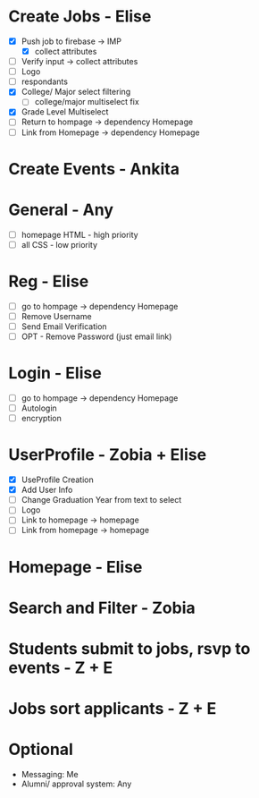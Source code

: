 # Create Jobs - Elise
- [X] Push job to firebase -> IMP
    - [X] collect attributes
- [ ] Verify input -> collect attributes
- [ ] Logo
- [ ] respondants
- [x] College/ Major select filtering
    - [ ] college/major multiselect fix
- [x] Grade Level Multiselect
- [ ] Return to hompage -> dependency Homepage
- [ ] Link from Homepage -> dependency Homepage
# Create Events - Ankita
# General - Any
- [ ] homepage HTML - high priority
- [ ] all CSS - low priority
# Reg - Elise 
- [ ] go to hompage -> dependency Homepage
- [ ] Remove Username
- [ ] Send Email Verification
- [ ] OPT - Remove Password (just email link)
# Login - Elise
- [ ] go to hompage -> dependency Homepage
- [ ] Autologin
- [ ] encryption
# UserProfile - Zobia + Elise
- [x] UseProfile Creation
- [X] Add User Info
- [ ] Change Graduation Year from text to select
- [ ] Logo
- [ ] Link to homepage -> homepage
- [ ] Link from homepage -> homepage
# Homepage - Elise
# Search and Filter - Zobia
# Students submit to jobs, rsvp to events - Z + E
# Jobs sort applicants - Z + E
# Optional
- Messaging: Me
- Alumni/ approval system: Any
   


